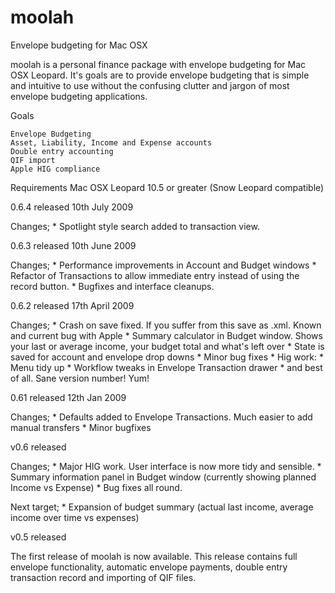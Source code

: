 # moolah
Envelope budgeting for Mac OSX

moolah is a personal finance package with envelope budgeting for Mac OSX Leopard. It's goals are to provide envelope budgeting that is simple and intuitive to use without the confusing clutter and jargon of most envelope budgeting applications.

Goals

    Envelope Budgeting
    Asset, Liability, Income and Expense accounts
    Double entry accounting
    QIF import
    Apple HIG compliance

Requirements Mac OSX Leopard 10.5 or greater (Snow Leopard compatible)

0.6.4 released 10th July 2009

Changes; * Spotlight style search added to transaction view.

0.6.3 released 10th June 2009

Changes; * Performance improvements in Account and Budget windows * Refactor of Transactions to allow immediate entry instead of using the record button. * Bugfixes and interface cleanups.

0.6.2 released 17th April 2009

Changes; * Crash on save fixed. If you suffer from this save as .xml. Known and current bug with Apple * Summary calculator in Budget window. Shows your last or average income, your budget total and what's left over * State is saved for account and envelope drop downs * Minor bug fixes * Hig work: * Menu tidy up * Workflow tweaks in Envelope Transaction drawer * and best of all. Sane version number! Yum!

0.61 released 12th Jan 2009

Changes; * Defaults added to Envelope Transactions. Much easier to add manual transfers * Minor bugfixes

v0.6 released

Changes; * Major HIG work. User interface is now more tidy and sensible. * Summary information panel in Budget window (currently showing planned Income vs Expense) * Bug fixes all round.

Next target; * Expansion of budget summary (actual last income, average income over time vs expenses)

v0.5 released

The first release of moolah is now available. This release contains full envelope functionality, automatic envelope payments, double entry transaction record and importing of QIF files.
